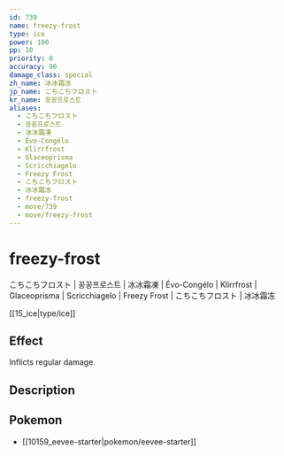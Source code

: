 ```yaml
---
id: 739
name: freezy-frost
type: ice
power: 100
pp: 10
priority: 0
accuracy: 90
damage_class: special
zh_name: 冰冰霜冻
jp_name: こちこちフロスト
kr_name: 꽁꽁프로스트
aliases:
  - こちこちフロスト
  - 꽁꽁프로스트
  - 冰冰霜凍
  - Évo-Congélo
  - Klirrfrost
  - Glaceoprisma
  - Scricchiagelo
  - Freezy Frost
  - こちこちフロスト
  - 冰冰霜冻
  - freezy-frost
  - move/739
  - move/freezy-frost
---
```

# freezy-frost
    
こちこちフロスト | 꽁꽁프로스트 | 冰冰霜凍 | Évo-Congélo | Klirrfrost | Glaceoprisma | Scricchiagelo | Freezy Frost | こちこちフロスト | 冰冰霜冻

[[15_ice|type/ice]]

## Effect

Inflicts regular damage.

## Description



## Pokemon

- [[10159_eevee-starter|pokemon/eevee-starter]]

